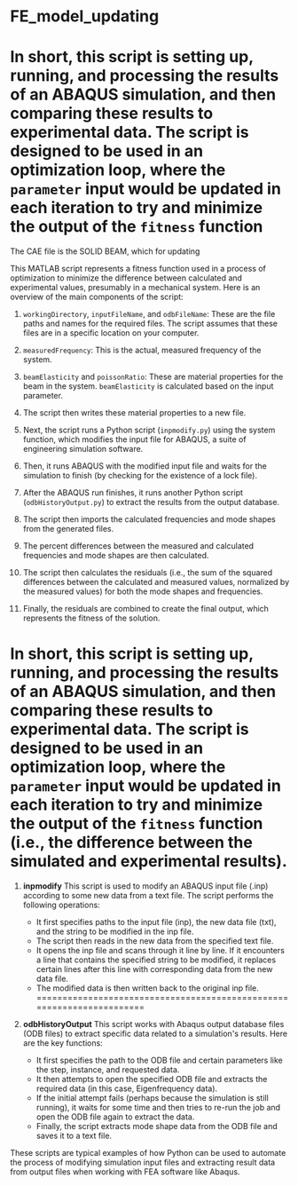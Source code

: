 # FE_model_updating
In short, this script is setting up, running, and processing the results of an ABAQUS simulation, and then comparing these results to experimental data. The script is designed to be used in an optimization loop, where the `parameter` input would be updated in each iteration to try and minimize the output of the `fitness` function 
========================================================
The CAE file is the SOLID BEAM, which for updating

This MATLAB script represents a fitness function used in a process of optimization to minimize the difference between calculated and experimental values, presumably in a mechanical system. Here is an overview of the main components of the script:

1. `workingDirectory`, `inputFileName`, and `odbFileName`: These are the file paths and names for the required files. The script assumes that these files are in a specific location on your computer.

2. `measuredFrequency`: This is the actual, measured frequency of the system.

3. `beamElasticity` and `poissonRatio`: These are material properties for the beam in the system. `beamElasticity` is calculated based on the input parameter.

4. The script then writes these material properties to a new file.

5. Next, the script runs a Python script (`inpmodify.py`) using the system function, which modifies the input file for ABAQUS, a suite of engineering simulation software.

6. Then, it runs ABAQUS with the modified input file and waits for the simulation to finish (by checking for the existence of a lock file).

7. After the ABAQUS run finishes, it runs another Python script (`odbHistoryOutput.py`) to extract the results from the output database.

8. The script then imports the calculated frequencies and mode shapes from the generated files.

9. The percent differences between the measured and calculated frequencies and mode shapes are then calculated.

10. The script then calculates the residuals (i.e., the sum of the squared differences between the calculated and measured values, normalized by the measured values) for both the mode shapes and frequencies.

11. Finally, the residuals are combined to create the final output, which represents the fitness of the solution.

In short, this script is setting up, running, and processing the results of an ABAQUS simulation, and then comparing these results to experimental data. The script is designed to be used in an optimization loop, where the `parameter` input would be updated in each iteration to try and minimize the output of the `fitness` function (i.e., the difference between the simulated and experimental results).
======================================================================
1. **inpmodify**
   This script is used to modify an ABAQUS input file (.inp) according to some new data from a text file. The script performs the following operations:

   - It first specifies paths to the input file (inp), the new data file (txt), and the string to be modified in the inp file.
   - The script then reads in the new data from the specified text file.
   - It opens the inp file and scans through it line by line. If it encounters a line that contains the specified string to be modified, it replaces certain lines after this line with corresponding data from the new data file.
   - The modified data is then written back to the original inp file.
======================================================================
2. **odbHistoryOutput**
   This script works with Abaqus output database files (ODB files) to extract specific data related to a simulation's results. Here are the key functions:

   - It first specifies the path to the ODB file and certain parameters like the step, instance, and requested data.
   - It then attempts to open the specified ODB file and extracts the required data (in this case, Eigenfrequency data).
   - If the initial attempt fails (perhaps because the simulation is still running), it waits for some time and then tries to re-run the job and open the ODB file again to extract the data.
   - Finally, the script extracts mode shape data from the ODB file and saves it to a text file.

These scripts are typical examples of how Python can be used to automate the process of modifying simulation input files and extracting result data from output files when working with FEA software like Abaqus.
